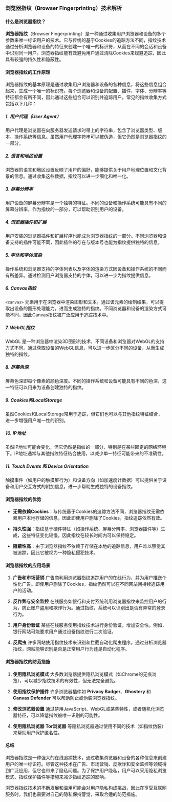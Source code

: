 ### 浏览器指纹（Browser Fingerprinting）技术解析

#### 什么是浏览器指纹？

**浏览器指纹**（Browser Fingerprinting）是一种通过收集用户浏览器和设备的多个参数来唯一标识用户的技术。它与传统的基于Cookies的追踪方法不同，指纹技术通过分析浏览器和设备的特征来创建一个唯一的标识符，从而在不同的会话和设备中识别同一用户。浏览器指纹能有效避免用户通过清除Cookies来规避追踪，因此具有较强的持久性和隐蔽性。

#### 浏览器指纹的工作原理

浏览器指纹的基本原理是通过收集用户浏览器和设备的各种信息，将这些信息组合起来，生成一个唯一的标识符。每个浏览器和设备的配置、插件、字体、分辨率等特征都会有所不同，因此通过这些组合可以识别并追踪用户。常见的指纹收集方式包括以下几种：

##### 1. **用户代理（User Agent）**

用户代理是浏览器在向服务器发送请求时带上的字符串，包含了浏览器类型、版本、操作系统等信息。虽然用户代理字符串可以被伪造，但它仍然是浏览器指纹的一部分。

##### 2. **语言和地区设置**

浏览器的语言和地区设置反映了用户的偏好，能够提供关于用户地理位置和文化背景的信息。通过收集这些数据，指纹可以进一步细化和唯一化。

##### 3. **屏幕分辨率**

用户设备的屏幕分辨率是一个独特的特征。不同的设备和操作系统可能具有不同的屏幕分辨率，作为指纹的一部分，可以帮助识别用户的设备。

##### 4. **浏览器插件和扩展**

用户安装的浏览器插件和扩展程序也能成为浏览器指纹的一部分。不同浏览器和设备支持的插件可能不同，因此插件的存在与版本号也能为指纹提供独特的信息。

##### 5. **字体和字体渲染**

操作系统和浏览器支持的字体列表以及字体的渲染方式因设备和操作系统的不同而有所差异。通过检测用户浏览器支持的字体，可以进一步为指纹提供信息。

##### 6. **Canvas指纹**

`<canvas>` 元素用于在浏览器中渲染图形和文本。通过该元素的绘制结果，可以提取出设备的图形处理能力，进而生成独特的指纹。不同浏览器和设备的渲染方式可能不同，因此Canvas指纹被广泛应用于追踪技术中。

##### 7. **WebGL指纹**

WebGL 是一种浏览器中渲染3D图形的技术，不同设备和浏览器对WebGL的支持方式不同。通过获取设备的WebGL信息，可以进一步区分不同的设备，从而生成独特的指纹。

##### 8. **屏幕色深**

屏幕色深即每个像素的颜色深度。不同的操作系统和设备可能具有不同的色深，这一特征可以用来为设备创建独特的指纹。

##### 9. **Cookies和LocalStorage**

虽然Cookies和LocalStorage常用于追踪，但它们也可以与其他指纹特征结合，进一步增强用户唯一性的识别。

##### 10. **IP地址**

虽然IP地址可能会变化，但它仍然是指纹的一部分，特别是在某些固定的网络环境下。IP地址通常与其他指纹特征结合使用，以减少单一特征可能带来的不准确性。

##### 11. **Touch Events 和 Device Orientation**

触摸事件（如用户的触摸屏行为）和设备方向（如加速度计数据）可以提供关于设备和用户交互方式的附加信息，进一步帮助生成独特的设备指纹。

#### 浏览器指纹的优势

- **无需依赖Cookies**：与传统基于Cookies的追踪方法不同，浏览器指纹无需依赖用户本地存储的信息，因此即使用户删除了Cookies，指纹追踪依然有效。
    
- **持久性强**：指纹基于硬件特征（如操作系统、屏幕分辨率、浏览器插件等）生成，这些特征变化较慢，因此指纹在较长时间内可以保持稳定。
    
- **隐蔽性高**：由于浏览器指纹不依赖于存储在本地的追踪信息，用户难以察觉其被追踪，因此它被视为一种隐私侵犯技术。
    

#### 浏览器指纹的应用场景

1. **广告和市场营销** 广告商利用浏览器指纹追踪用户的在线行为，并为用户推送个性化广告。即使用户删除了Cookies，指纹仍然可以在不同网站间持续追踪用户的活动。
    
2. **反作弊与安全监控** 在线服务如银行和支付系统利用浏览器指纹来监控用户的行为，防止账户盗用和欺诈行为。通过指纹，系统可以识别出是否有异常的登录行为。
    
3. **用户身份验证** 某些在线服务使用指纹技术进行身份验证，增加安全性。例如，银行网站可能要求用户通过设备指纹进行二次验证。
    
4. **反爬虫** 许多网站使用指纹技术来识别和拦截自动化爬虫程序。通过分析浏览器指纹，网站能够识别是否是正常用户行为还是自动化程序。
    

#### 浏览器指纹的防范措施

1. **使用隐私浏览模式** 大多数浏览器提供隐私浏览模式（如Chrome的无痕浏览），可以减少指纹技术的有效性，但无法完全避免。
    
2. **使用指纹保护插件** 许多浏览器插件如 **Privacy Badger**、**Ghostery** 和 **Canvas Defender** 可以帮助防止或伪装浏览器指纹。
    
3. **修改浏览器设置** 通过禁用JavaScript、WebGL或某些特性，或者随机化浏览器特征，可以降低指纹被唯一识别的可能性。
    
4. **使用隐私浏览器** **Tor浏览器** 等隐私浏览器通过使用不同的技术（如指纹伪装）来帮助用户保护匿名性。
    

#### 总结

浏览器指纹是一种强大的在线追踪技术，通过收集浏览器和设备的各种信息来创建用户的唯一标识符。尽管这种技术在广告、市场营销、反欺诈和安全监控等领域得到广泛应用，但它也带来了隐私问题。为了保护用户隐私，用户可以采用隐私浏览模式、指纹保护插件等措施来减少指纹追踪的影响。

浏览器指纹技术的不断发展和滥用可能会对用户隐私构成挑战，因此在享受互联网服务时，我们也需要对自己的隐私保持警觉，采取合适的防范措施。